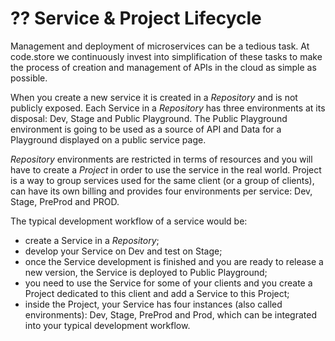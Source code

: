 # ?? Service & Project Lifecycle

Management and deployment of microservices can be a tedious task. At code.store we continuously invest into simplification of these tasks to make the process of creation and management of APIs in the cloud as simple as possible.

When you create a new service it is created in a _Repository_ and is not publicly exposed. Each Service in a _Repository_ has three environments at its disposal: Dev, Stage and Public Playground. The Public Playground environment is going to be used as a source of API and Data for a Playground displayed on a public service page.

_Repository_ environments are restricted in terms of resources and you will have to create a _Project_ in order to use the service in the real world. Project is a way to group services used for the same client \(or a group of clients\), can have its own billing and provides four environments per service: Dev, Stage, PreProd and PROD.

The typical development workflow of a service would be:

* create a Service in a _Repository_;
* develop your Service on Dev and test on Stage;
* once the Service development is finished and you are ready to release a new version, the Service is deployed to Public Playground;
* you need to use the Service for some of your clients and you create a Project dedicated to this client and add a Service to this Project;
* inside the Project, your Service has four instances \(also called environments\): Dev, Stage, PreProd and Prod, which can be integrated into your typical development workflow.

